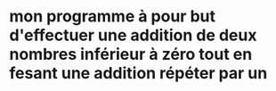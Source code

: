 # mon programme à pour but d'effectuer une addition de deux nombres inférieur à zéro tout en fesant une addition répéter par un